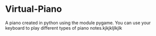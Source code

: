 # Virtual-Piano
A piano created in python using the module pygame. You can use your keyboard to play different types of piano notes.kjkjkljlkjlk

